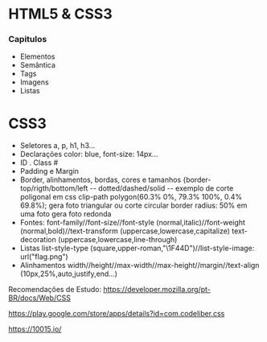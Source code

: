 # HTML5 & CSS3

### Capitulos

- Elementos
- Semântica
- Tags
- Imagens
- Listas

# CSS3

- Seletores a, p, h1, h3...
- Declarações color: blue, font-size: 14px...
- ID . Class #
- Padding e Margin
- Border, alinhamentos, bordas, cores e tamanhos {border-top/rigth/bottom/left -- dotted/dashed/solid -- 
exemplo de corte poligonal em css clip-path polygon(60.3% 0%, 79.3% 100%, 0.4% 69.8%); gera foto triangular
ou corte circular border radius: 50% em uma foto gera foto redonda
- Fontes: font-family//font-size//font-style (normal,italic)//font-weight (normal,bold)//text-transform (uppercase,lowercase,capitalize)
text-decoration (uppercase,lowercase,line-through)
- Listas list-style-type (square,upper-roman,"\1F44D")//list-style-image: url("flag.png")
- Alinhamentos width//height//max-width//max-height//margin//text-align (10px,25%,auto,justify,end...)

Recomendações de Estudo: https://developer.mozilla.org/pt-BR/docs/Web/CSS

https://play.google.com/store/apps/details?id=com.codeliber.css

https://10015.io/
